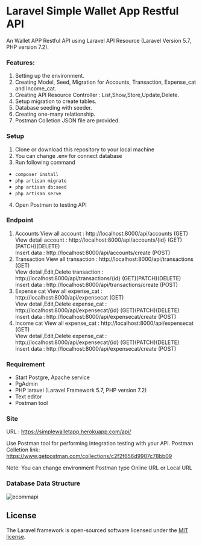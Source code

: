 # Laravel Simple Wallet App Restful API

An Wallet APP Restful API using Laravel API Resource (Laravel Version 5.7, PHP version 7.2).

### Features:
1.	Setting up the environment.
2.  Creating Model, Seed, Migration for Accounts, Transaction, Expense_cat and Income_cat.
3.	Creating API Resource Controller : List,Show,Store,Update,Delete.
4.	Setup migration to create tables.
5.  Database seeding with seeder.
6.  Creating one-many relationship.
7.	Postman Colletion JSON file are provided.


### Setup

1. Clone or download this repository to your local machine
2. You can change .env for connect database
3. Run following command
- <code>composer install</code>
- <code>php artisan migrate</code>
- <code>php artisan db:seed</code>
- <code>php artisan serve</code>
4. Open Postman to testing API

### Endpoint

1. Accounts
View all account : http://localhost:8000/api/accounts (GET)\
View detail account : http://localhost:8000/api/accounts/{id} (GET)(PATCH)(DELETE)\
Insert data : http://localhost:8000/api/accounts/create (POST)
2. Transaction
View all transaction : http://localhost:8000/api/transactions (GET)\
View detail,Edit,Delete transaction : http://localhost:8000/api/transactions/{id} (GET)(PATCH)(DELETE)\
Insert data : http://localhost:8000/api/transactions/create (POST)
3. Expense cat
View all expense_cat : http://localhost:8000/api/expensecat (GET)\
View detail,Edit,Delete expense_cat : http://localhost:8000/api/expensecat/{id} (GET)(PATCH)(DELETE)\
Insert data : http://localhost:8000/api/expensecat/create (POST)
4. Income cat
View all expense_cat : http://localhost:8000/api/expensecat (GET)\
View detail,Edit,Delete expense_cat : http://localhost:8000/api/expensecat/{id} (GET)(PATCH)(DELETE)\
Insert data : http://localhost:8000/api/expensecat/create (POST)

### Requirement

- Start Postgre, Apache service
- PgAdmin
- PHP laravel (Laravel Framework 5.7, PHP version 7.2)
- Text editor
- Postman tool

### Site

URL : https://simplewalletapp.herokuapp.com/api/

Use Postman tool for performing integration testing with your API.
Postman Colletion link: https://www.getpostman.com/collections/c2f2f656d9907c78bb09

Note: You can change environment Postman type Online URL or Local URL

### Database Data Structure
![ecommapi](https://raw.githubusercontent.com/zuams/lapo-project/master/Backend%203.png)

## License

The Laravel framework is open-sourced software licensed under the [MIT license](https://opensource.org/licenses/MIT).

